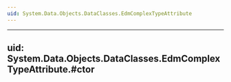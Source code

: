 ```yaml
---
uid: System.Data.Objects.DataClasses.EdmComplexTypeAttribute
---
```


---
uid: System.Data.Objects.DataClasses.EdmComplexTypeAttribute.#ctor
---
